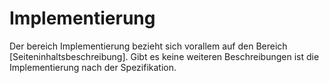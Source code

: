 # Implementierung

Der bereich Implementierung bezieht sich vorallem auf den Bereich [Seiteninhaltsbeschreibung].
Gibt es keine weiteren Beschreibungen ist die Implementierung nach der Spezifikation.


